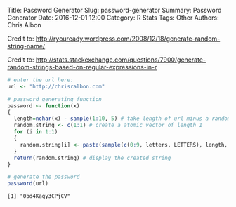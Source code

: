 Title: Password Generator
Slug: password-generator
Summary: Password Generator
Date: 2016-12-01 12:00
Category: R Stats
Tags: Other
Authors: Chris Albon



Credit to: http://ryouready.wordpress.com/2008/12/18/generate-random-string-name/

Credit to: http://stats.stackexchange.com/questions/7900/generate-random-strings-based-on-regular-expressions-in-r


```R
# enter the url here:
url <- "http://chrisralbon.com"
```


```R
# password generating function
password <- function(x)
{
  length=nchar(x) - sample(1:10, 5) # take length of url minus a random five digit number
  random.string <- c(1:1) # create a atomic vector of length 1
  for (i in 1:1)
  {
    random.string[i] <- paste(sample(c(0:9, letters, LETTERS), length, replace=TRUE), collapse="") # for that vector add random upper and lower case numbers, with replacement of length "length"
  }
  return(random.string) # display the created string
}
```


```R
# generate the password
password(url)
```




    [1] "0bd4Kaqy3CPjCV"
